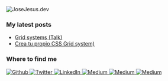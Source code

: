 <img src="https://media.giphy.com/media/bxvpdlInFlU7rAH1IU/giphy.gif" alt="JoseJesus.dev">

<h3>My latest posts</h3>

- [Grid systems (Talk)](https://josejesus.dev/grid-systems-(talk))
- [Crea tu propio CSS Grid system)](https://josejesus.dev/crea-tu-propio-css-grid-system)

<h3>Where to find me</h3>

<p>
  <a href="https://github.com/JoseJesusOchoaTorres" target="_blank">
     <img alt="Github" src="https://img.shields.io/badge/GitHub-%2312100E.svg?&style=for-the-badge&logo=Github&logoColor=white" />
  </a>
  
  <a href="https://twitter.com/jjot93" target="_blank">
    <img alt="Twitter" src="https://img.shields.io/badge/twitter-%2312100E.svg?&style=for-the-badge&logo=twitter&logoColor=white" />
  </a>
  
  <a href="https://www.linkedin.com/in/jjot93/" target="_blank">
    <img alt="LinkedIn" src="https://img.shields.io/badge/linkedin-%2312100E.svg?&style=for-the-badge&logo=linkedin&logoColor=white" />
  </a>
  
  <a href="https://jjot.medium.com/" target="_blank">
    <img alt="Medium" src="https://img.shields.io/badge/medium-%2312100E.svg?&style=for-the-badge&logo=medium&logoColor=white" />
  </a>
  
   <a href="https://dev.to/josejesusochoatorres" target="_blank">
    <img alt="Medium" src="https://img.shields.io/badge/dev-%2312100E.svg?&style=for-the-badge&logo=dev.to&logoColor=white" />
  </a>
  
  <a href="https://www.instagram.com/jose.jesus.ochoa.torres/" target="_blank">
    <img alt="Medium" src="https://img.shields.io/badge/instagram-%2312100E.svg?&style=for-the-badge&logo=instagram&logoColor=white" />
  </a>
</p>

